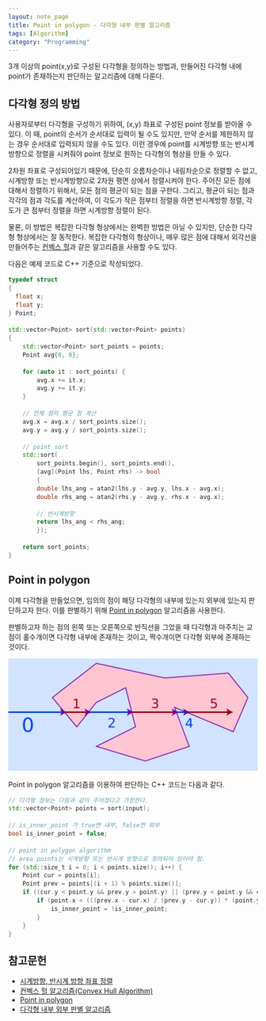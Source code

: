 ```yaml
---
layout: note_page
title: Point in polygon - 다각형 내부 판별 알고리즘
tags: [Algorithm]
category: "Programming"
---
```


3개 이상의 point(x,y)로 구성된 다각형을 정의하는 방법과, 만들어진 다각형 내에 point가 존재하는지 판단하는 알고리즘에 대해 다룬다.

## 다각형 정의 방법

사용자로부터 다각형을 구성하기 위하여, (x,y) 좌표로 구성된 point 정보를 받아올 수 있다. 이 때, point의 순서가 순서대로 입력이 될 수도 있지만, 만약 순서를 제한하지 않는 경우 순서대로 입력되지 않을 수도 있다. 이런 경우에 point를 시계방향 또는 반시계방향으로 정렬을 시켜줘야 point 정보로 원하는 다각형의 형상을 만들 수 있다.

2차원 좌표로 구성되어있기 때문에, 단순히 오름차순이나 내림차순으로 정렬할 수 없고, 시계방향 또는 반시계방향으로 2차원 평면 상에서 정렬시켜야 한다.
주어진 모든 점에 대해서 정렬하기 위해서, 모든 점의 평균이 되는 점을 구한다. 그리고, 평균이 되는 점과 각각의 점과 각도를 계산하여, 이 각도가 작은 점부터 정렬을 하면 반시계방향 정렬, 각도가 큰 점부터 정렬을 하면 시계방향 정렬이 된다.

물론, 이 방법은 복잡한 다각형 형상에서는 완벽한 방법은 아닐 수 있지만, 단순한 다각형 형상에서는 잘 동작한다. 복잡한 다각형의 형상이나, 매우 많은 점에 대해서 외각선을 만들어주는 [컨벡스 헐](https://en.wikipedia.org/wiki/Convex_hull)과 같은 알고리즘을 사용할 수도 있다.

다음은 예제 코드로 C++ 기준으로 작성되었다.

```cpp
typedef struct
{
  float x;
  float y;
} Point;

std::vector<Point> sort(std::vector<Point> points)
{
    std::vector<Point> sort_points = points;
    Point avg{0, 0};

    for (auto it : sort_points) {
        avg.x += it.x;
        avg.y += it.y;
    }

    // 전체 점의 평균 점 계산
    avg.x = avg.x / sort_points.size();
    avg.y = avg.y / sort_points.size();

    // point sort
    std::sort(
        sort_points.begin(), sort_points.end(),
        [avg](Point lhs, Point rhs) -> bool
        {
        double lhs_ang = atan2(lhs.y - avg.y, lhs.x - avg.x);
        double rhs_ang = atan2(rhs.y - avg.y, rhs.x - avg.x);

        // 반시계방향
        return lhs_ang < rhs_ang;
        });

    return sort_points;
}
```

## Point in polygon

이제 다각형을 만들었으면, 임의의 점이 해당 다각형의 내부에 있는지 외부에 있는지 판단하고자 한다. 이를 판별하기 위해 [Point in polygon](https://en.wikipedia.org/wiki/Point_in_polygon) 알고리즘을 사용한다.

판별하고자 하는 점의 왼쪽 또는 오른쪽으로 반직선을 그었을 때 다각형과 마주치는 교점이 홀수개이면 다각형 내부에 존재하는 것이고, 짝수개이면 다각형 외부에 존재하는 것이다.

<img src="/assets/img/posts/221221_point_in_polygon.png">

Point in polygon 알고리즘을 이용하여 판단하는 C++ 코드는 다음과 같다.

```cpp
// 다각형 정보는 다음과 같이 주어졌다고 가정한다.
std::vector<Point> points = sort(input);

// is_inner_point 가 true면 내부, false면 외부
bool is_inner_point = false;

// point in polygon algorithm
// area points는 시계방향 또는 반시계 방향으로 정의되어 있어야 함.
for (std::size_t i = 0; i < points.size(); i++) {
    Point cur = points[i];
    Point prev = points[(i + 1) % points.size()];
    if ((cur.y < point.y && prev.y > point.y) || (prev.y < point.y && cur.y > point.y)) {
        if (point.x < (((prev.x - cur.x) / (prev.y - cur.y)) * (point.y - cur.y)) + cur.x) {
            is_inner_point = !is_inner_point;
        }
    }
}
```

## 참고문헌
* [시계방향, 반시계 방향 좌표 정렬](https://www.crocus.co.kr/1634)
* [컨벡스 헐 알고리즘(Convex Hull Algorithm)](https://www.crocus.co.kr/1288)
* [Point in polygon](https://en.wikipedia.org/wiki/Point_in_polygon)
* [다각형 내부 외부 판별 알고리즘](https://www.crocus.co.kr/1617)